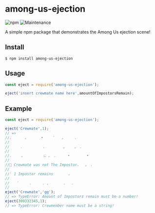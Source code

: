 # among-us-ejection

![npm](https://img.shields.io/npm/v/among-us-ejection)
![Maintenance](https://img.shields.io/maintenance/yes/2021)

A simple npm package that demonstrates the Among Us ejection scene!

## Install
```
$ npm install among-us-ejection
```

## Usage
```js
const eject = require('among-us-ejection');

eject('insert crewmate name here',amountOfImpostorsRemain);
```

## Example
```js
const eject = require('among-us-ejection');

eject('Crewmate',1);
// =>
//. 　　　。　　　　•　 　ﾟ　　。 　　.
//
//　　　.　　　 　　.　　　　　。　　 。　. 　
//
//.　　 。　　　　　 ඞ 。 . 　　 • 　　　　•
//
//ﾟ Crewmate was not The Impostor.　 。　.
//
//' 1 Impostor remains 　 　　。
//
//　　ﾟ　　　.　　　. ,　　　　.　 .
//
eject('Crewmate','gg');
// => TypeError: Amount of Impostors remain must be a number!
eject(309332345,1);
// => TypeError: Crewmember name must be a string!
```
